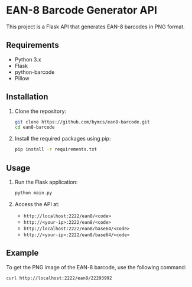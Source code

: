 # EAN-8 Barcode Generator API

This project is a Flask API that generates EAN-8 barcodes in PNG format.

## Requirements

- Python 3.x
- Flask
- python-barcode
- Pillow

## Installation

1. Clone the repository:
    ```sh
    git clone https://github.com/bymcs/ean8-barcode.git
    cd ean8-barcode
    ```

2. Install the required packages using pip:
    ```sh
    pip install -r requirements.txt
    ```

## Usage

1. Run the Flask application:
    ```sh
    python main.py
    ```

2. Access the API at:
    - `http://localhost:2222/ean8/<code>`
    - `http://<your-ip>:2222/ean8/<code>`
    - `http://localhost:2222/ean8/base64/<code>`
    - `http://<your-ip>:2222/ean8/base64/<code>`

## Example

To get the PNG image of the EAN-8 barcode, use the following command:
```sh
curl http://localhost:2222/ean8/22293992
